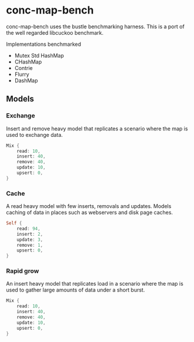 # conc-map-bench

conc-map-bench uses the bustle benchmarking harness. This is a port of the well regarded libcuckoo benchmark.

Implementations benchmarked
- Mutex Std HashMap
- CHashMap
- Contrie
- Flurry
- DashMap

## Models

### Exchange

Insert and remove heavy model that replicates a scenario where the map is used to exchange data.

```rust
Mix {
    read: 10,
    insert: 40,
    remove: 40,
    update: 10,
    upsert: 0,
}
```

### Cache

A read heavy model with few inserts, removals and updates. Models caching of data in places such as webservers and disk page caches.

```rust
Self {
    read: 94,
    insert: 2,
    update: 3,
    remove: 1,
    upsert: 0,
}
```

### Rapid grow

An insert heavy model that replicates load in a scenario where the map is used to gather large amounts of data
under a short burst.

```rust
Mix {
    read: 10,
    insert: 40,
    remove: 40,
    update: 10,
    upsert: 0,
}
```
